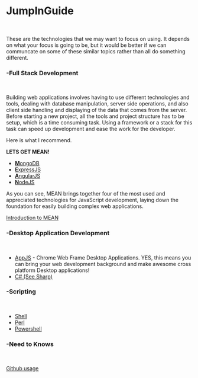 <html>

<head></head>
    
<body>

<h1>JumpInGuide</h1></br>

<p></p>

These are the technologies that we may want to focus on using.
It depends on what your focus is going to be, but it would be better if we can communcate on some of these similar topics rather than all do something different.

<p></p>

<h3>-Full Stack Development</h3></br>

Building web applications involves having to use different technologies and tools, dealing with database manipulation, server side operations, and also client side handling and displaying of the data that comes from the server. Before starting a new project, all the tools and project structure has to be setup, which is a time consuming task. Using a framework or a stack for this task can speed up development and ease the work for the developer.

<p></p>

Here is what I recommend.

<b>LETS GET MEAN!</b>

<ul>
    <li><a href="http://www.mongodb.org/"><b>M</b>ongoDB</a></li>
    <li><a href="http://expressjs.com/"><b>E</b>xpressJS</a></li>
    <li><a href="https://angularjs.org/"><b>A</b>ngularJS</a></li>
    <li><a href="https://nodejs.org/"><b>N</b>odeJS</a></li>
</ul>

As you can see, MEAN brings together four of the most used and appreciated technologies for JavaScript development, laying down the foundation for easily building complex web applications.
<p></p>

<a href="http://code.tutsplus.com/tutorials/introduction-to-the-mean-stack--cms-19918">Introduction to MEAN</a></br>
<p></p>

<h3>-Desktop Application Development</h3></br>
<p></p>

<ul>
    <li><a href="https://github.com/appjs/appjs/wiki">AppJS</a></b> - Chrome Web Frame Desktop Applications.  YES, this means you can bring your web development background and make awesome cross platform Desktop applications!</br></li>
    <li><a href="https://msdn.microsoft.com/en-us/library/67ef8sbd.aspx">C# (See Sharp)</a></li>
</ul>
<p></p>

<h3>-Scripting</h3></br>
<p></p>

<ul>
    <li><a href="http://www.freeos.com/guides/lsst/">Shell</a></li>
    <li><a href="https://www.perl.org/">Perl</a></li>
    <li><a href="https://technet.microsoft.com/en-us/scriptcenter/powershell.aspx">Powershell</a></li>
</ul>

<h3>-Need to Knows</h3></br>

<p></p>
<a href="http://lifehacker.com/5983680/how-the-heck-do-i-use-github">Github usage</a>
<p></p>
</body>
</html>
